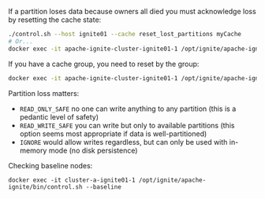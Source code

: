 If a partition loses data because owners all died you must acknowledge loss by resetting the cache state:

```bash
./control.sh --host ignite01 --cache reset_lost_partitions myCache
# Or...
docker exec -it apache-ignite-cluster-ignite01-1 /opt/ignite/apache-ignite/bin/control.sh --host ignite01 --cache reset_lost_partitions myCache
```

If you have a cache group, you need to reset by the group:

```bash
docker exec -it apache-ignite-cluster-ignite01-1 /opt/ignite/apache-ignite/bin/control.sh --host ignite01 --cache reset_lost_partitions debugGroup
```

Partition loss matters:
- `READ_ONLY_SAFE` no one can write anything to any partition (this is a pedantic level of safety)
- `READ_WRITE_SAFE` you can write but only to available partitions (this option seems most appropriate if data is well-partitioned)
- `IGNORE` would allow writes regardless, but can only be used with in-memory mode (no disk persistence)


Checking baseline nodes:

```
docker exec -it cluster-a-ignite01-1 /opt/ignite/apache-ignite/bin/control.sh --baseline
```
